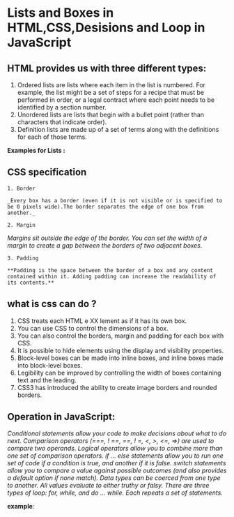 # Lists and Boxes in HTML,CSS,Desisions and Loop in JavaScript

## HTML provides us with three different types:

1. Ordered lists are lists where each item in the list is
numbered. For example, the list might be a set of steps for
a recipe that must be performed in order, or a legal contract
where each point needs to be identified by a section
number.
2.  Unordered lists are lists that begin with a bullet point
(rather than characters that indicate order).
3. Definition lists are made up of a set of terms along with the
definitions for each of those terms.


**Examples for Lists :**

<!-- <html>
<head>
<title>Lists</title>
</head>
<body>
<h1>Scrambled Eggs</h1>
<p>Eggs are one of my favourite foods. Here is a
recipe for deliciously rich scrambled eggs.</p>
<h2>Ingredients</h2>
<ul>
<li>2 eggs</li>
<li>1tbs butter</li>
<li>2tbs cream</li>
</ul>
<h2>Method</h2>
<ol>
<li>Melt butter in a frying pan over a medium
heat</li>
<li>Gently mix the eggs and cream in a bowl</li>
<li>Once butter has melted add cream and eggs</li>
<li>Using a spatula fold the eggs from the edge of
the pan to the center every 20 seconds (as if
you are making an omelette)</li>
<li>When the eggs are still moist remove from the
heat (it will continue to cook on the plate
until served)</li>
</ol>
</body>
</html> -->

## CSS specification


    1. Border

    _Every box has a border (even if it is not visible or is specified to be 0 pixels wide).The border separates the edge of one box from another._

    2. Margin

   _Margins sit outside the edge of the border. You can set the width of a margin to create a gap between the borders of two adjacent boxes._

    3. Padding

    **Padding is the space between the border of a box and any content contained within it. Adding padding can increase the readability of its contents.**

## what is css can do ?
1. CSS treats each HTML e XX lement as if it has its own box.
2.  You can use CSS to control the dimensions of a box.
3.  You can also control the borders, margin and padding
for each box with CSS.
4. It is possible to hide elements using the display and
visibility properties.
5. Block-level boxes can be made into inline boxes, and
inline boxes made into block-level boxes.
6. Legibility can be improved by controlling the width of
boxes containing text and the leading.
7. CSS3 has introduced the ability to create image
borders and rounded borders.

## Operation in JavaScript:

_Conditional statements allow your code to make decisions about what to do next._
_Comparison operators (===, ! ==, ==, ! =, <, >, <=, =>) are used to compare two operands._
_Logical operators allow you to combine more than one set of comparison operators._
_if ... else statements allow you to run one set of code if a condition is true, and another if it is false._
_switch statements allow you to compare a value against possible outcomes (and also provides a default option if none match)._
_Data types can be coerced from one type to another._
_All values evaluate to either truthy or falsy._
_There are three types of loop: for, while, and do ... while. Each repeats a set of statements._


**example**:

<!-- var table = 3;
var operator= 'addition';
var i = 1;
var msg = ' ' ;
if (operator=== 'addition')
whi le (i < 11) {
msg += i + ' + ' + table + '
i++;
}
else {
while ( i < 11) {
msg += i + ' x ' + table + '
i++;
}
}
II Write the message into the page
var el = document.getElementByid{'bl ackboard');
el .innerHTML = msg; -->







